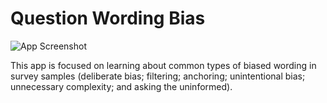 # Question Wording Bias
![App Screenshot](https://sites.psu.edu/shinyapps/files/2018/11/0a8de49086cc92ee4ce94be9e7f2a02658897b7c-sb-2jdy2ae.jpg)

This app is focused on learning about common types of biased wording in survey samples (deliberate bias; filtering; anchoring; unintentional bias; unnecessary complexity; and asking the uninformed).

